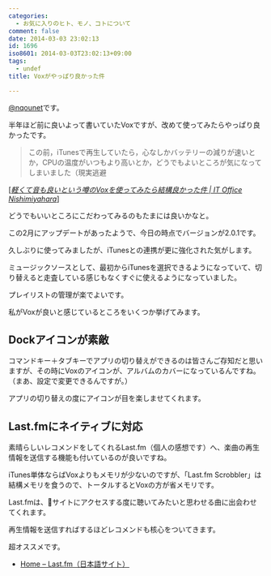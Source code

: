 ```yaml
---
categories:
  - お気に入りのヒト、モノ、コトについて
comment: false
date: 2014-03-03 23:02:13
id: 1696
iso8601: 2014-03-03T23:02:13+09:00
tags:
  - undef
title: Voxがやっぱり良かった件

---
```


<p><a href="https://twitter.com/nqounet">@nqounet</a>です。</p>

<p>半年ほど前に良いよって書いていたVoxですが、改めて使ってみたらやっぱり良かったです。</p>

<blockquote cite="https://www.nqou.net/2013/08/31/100000" title="軽くて音も良いという噂のVoxを使ってみたら結構良かった件 | IT Office Nishimiyahara" class="blockquote"><p>この前，iTunesで再生していたら，心なしかバッテリーの減りが速いとか，CPUの温度がいつもより高いとか，どうでもよいところが気になってしまいました（現実逃避  </p></blockquote>

<div class="cite">[<cite><a href="https://www.nqou.net/2013/08/31/100000">軽くて音も良いという噂のVoxを使ってみたら結構良かった件 | IT Office Nishimiyahara</a></cite>]</div>

<p>どうでもいいところにこだわってみるのもたまには良いかなと。</p>



<p>この2月にアップデートがあったようで、今日の時点でバージョンが2.0.1です。</p>

<p>久しぶりに使ってみましたが、iTunesとの連携が更に強化された気がします。</p>

<p>ミュージックソースとして、最初からiTunesを選択できるようになっていて、切り替えると走査している感じもなくすぐに使えるようになっていました。</p>

<p>プレイリストの管理が楽でよいです。</p>

<p>私がVoxが良いと感じているところをいくつか挙げてみます。</p>

<h2>Dockアイコンが素敵</h2>

<p>コマンドキー＋タブキーでアプリの切り替えができるのは皆さんご存知だと思いますが、その時にVoxのアイコンが、アルバムのカバーになっているんですね。（まあ、設定で変更できるんですが。）</p>

<p>アプリの切り替えの度にアイコンが目を楽しませてくれます。</p>

<h2>Last.fmにネイティブに対応</h2>

<p>素晴らしいレコメンドをしてくれるLast.fm（個人の感想です）へ、楽曲の再生情報を送信する機能も付いているのが良いですね。</p>

<p>iTunes単体ならばVoxよりもメモリが少ないのですが、「Last.fm Scrobbler」は結構メモリを食うので、トータルするとVoxの方が省メモリです。</p>

<p>Last.fmは、サイトにアクセスする度に聴いてみたいと思わせる曲に出会わせてくれます。</p>

<p>再生情報を送信すればするほどレコメンドも核心をついてきます。</p>

<p>超オススメです。</p>

<ul>
<li><a href="http://www.lastfm.jp/">Home – Last.fm（日本語サイト）</a></li>
</ul>
    	